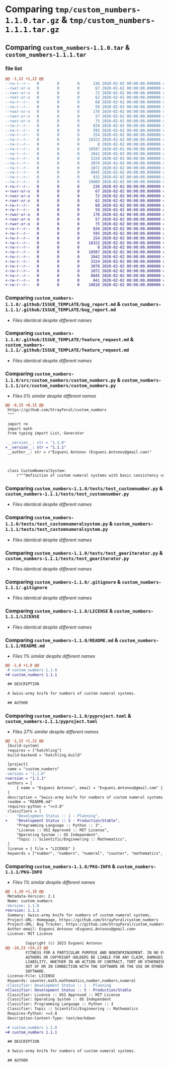 # Comparing `tmp/custom_numbers-1.1.0.tar.gz` & `tmp/custom_numbers-1.1.1.tar.gz`

## Comparing `custom_numbers-1.1.0.tar` & `custom_numbers-1.1.1.tar`

### file list

```diff
@@ -1,22 +1,22 @@
--rw-r--r--   0        0        0      236 2020-02-02 00:00:00.000000 custom_numbers-1.1.0/.bumpversion.cfg
--rwxr-xr-x   0        0        0       67 2020-02-02 00:00:00.000000 custom_numbers-1.1.0/i2.sh
--rwxr-xr-x   0        0        0       72 2020-02-02 00:00:00.000000 custom_numbers-1.1.0/inst.sh
--rwxr-xr-x   0        0        0       62 2020-02-02 00:00:00.000000 custom_numbers-1.1.0/mm.sh
--rw-r--r--   0        0        0       68 2020-02-02 00:00:00.000000 custom_numbers-1.1.0/pytest.ini
--rw-r--r--   0        0        0       59 2020-02-02 00:00:00.000000 custom_numbers-1.1.0/requirements.txt
--rwxr-xr-x   0        0        0      176 2020-02-02 00:00:00.000000 custom_numbers-1.1.0/setup_environment.sh
--rwxr-xr-x   0        0        0       57 2020-02-02 00:00:00.000000 custom_numbers-1.1.0/t.sh
--rwxr-xr-x   0        0        0       75 2020-02-02 00:00:00.000000 custom_numbers-1.1.0/uninst.sh
--rw-r--r--   0        0        0      834 2020-02-02 00:00:00.000000 custom_numbers-1.1.0/.github/ISSUE_TEMPLATE/bug_report.md
--rw-r--r--   0        0        0      595 2020-02-02 00:00:00.000000 custom_numbers-1.1.0/.github/ISSUE_TEMPLATE/feature_request.md
--rw-r--r--   0        0        0      254 2020-02-02 00:00:00.000000 custom_numbers-1.1.0/src/custom_numbers/__init__.py
--rw-r--r--   0        0        0    18322 2020-02-02 00:00:00.000000 custom_numbers-1.1.0/src/custom_numbers/custom_numbers.py
--rw-r--r--   0        0        0        0 2020-02-02 00:00:00.000000 custom_numbers-1.1.0/src/custom_numbers/py.typed
--rw-r--r--   0        0        0    10507 2020-02-02 00:00:00.000000 custom_numbers-1.1.0/tests/test_customnumber.py
--rw-r--r--   0        0        0     2042 2020-02-02 00:00:00.000000 custom_numbers-1.1.0/tests/test_customnumeralsystem.py
--rw-r--r--   0        0        0     3324 2020-02-02 00:00:00.000000 custom_numbers-1.1.0/tests/test_geariterator.py
--rw-r--r--   0        0        0     3078 2020-02-02 00:00:00.000000 custom_numbers-1.1.0/.gitignore
--rw-r--r--   0        0        0     1072 2020-02-02 00:00:00.000000 custom_numbers-1.1.0/LICENSE
--rw-r--r--   0        0        0     8845 2020-02-02 00:00:00.000000 custom_numbers-1.1.0/README.md
--rw-r--r--   0        0        0      832 2020-02-02 00:00:00.000000 custom_numbers-1.1.0/pyproject.toml
--rw-r--r--   0        0        0    10809 2020-02-02 00:00:00.000000 custom_numbers-1.1.0/PKG-INFO
+-rw-r--r--   0        0        0      236 2020-02-02 00:00:00.000000 custom_numbers-1.1.1/.bumpversion.cfg
+-rwxr-xr-x   0        0        0       67 2020-02-02 00:00:00.000000 custom_numbers-1.1.1/i2.sh
+-rwxr-xr-x   0        0        0       72 2020-02-02 00:00:00.000000 custom_numbers-1.1.1/inst.sh
+-rwxr-xr-x   0        0        0       62 2020-02-02 00:00:00.000000 custom_numbers-1.1.1/mm.sh
+-rw-r--r--   0        0        0       68 2020-02-02 00:00:00.000000 custom_numbers-1.1.1/pytest.ini
+-rw-r--r--   0        0        0       59 2020-02-02 00:00:00.000000 custom_numbers-1.1.1/requirements.txt
+-rwxr-xr-x   0        0        0      176 2020-02-02 00:00:00.000000 custom_numbers-1.1.1/setup_environment.sh
+-rwxr-xr-x   0        0        0       57 2020-02-02 00:00:00.000000 custom_numbers-1.1.1/t.sh
+-rwxr-xr-x   0        0        0       75 2020-02-02 00:00:00.000000 custom_numbers-1.1.1/uninst.sh
+-rw-r--r--   0        0        0      834 2020-02-02 00:00:00.000000 custom_numbers-1.1.1/.github/ISSUE_TEMPLATE/bug_report.md
+-rw-r--r--   0        0        0      595 2020-02-02 00:00:00.000000 custom_numbers-1.1.1/.github/ISSUE_TEMPLATE/feature_request.md
+-rw-r--r--   0        0        0      254 2020-02-02 00:00:00.000000 custom_numbers-1.1.1/src/custom_numbers/__init__.py
+-rw-r--r--   0        0        0    18322 2020-02-02 00:00:00.000000 custom_numbers-1.1.1/src/custom_numbers/custom_numbers.py
+-rw-r--r--   0        0        0        0 2020-02-02 00:00:00.000000 custom_numbers-1.1.1/src/custom_numbers/py.typed
+-rw-r--r--   0        0        0    10507 2020-02-02 00:00:00.000000 custom_numbers-1.1.1/tests/test_customnumber.py
+-rw-r--r--   0        0        0     2042 2020-02-02 00:00:00.000000 custom_numbers-1.1.1/tests/test_customnumeralsystem.py
+-rw-r--r--   0        0        0     3324 2020-02-02 00:00:00.000000 custom_numbers-1.1.1/tests/test_geariterator.py
+-rw-r--r--   0        0        0     3078 2020-02-02 00:00:00.000000 custom_numbers-1.1.1/.gitignore
+-rw-r--r--   0        0        0     1072 2020-02-02 00:00:00.000000 custom_numbers-1.1.1/LICENSE
+-rw-r--r--   0        0        0     8845 2020-02-02 00:00:00.000000 custom_numbers-1.1.1/README.md
+-rw-r--r--   0        0        0      841 2020-02-02 00:00:00.000000 custom_numbers-1.1.1/pyproject.toml
+-rw-r--r--   0        0        0    10818 2020-02-02 00:00:00.000000 custom_numbers-1.1.1/PKG-INFO
```

### Comparing `custom_numbers-1.1.0/.github/ISSUE_TEMPLATE/bug_report.md` & `custom_numbers-1.1.1/.github/ISSUE_TEMPLATE/bug_report.md`

 * *Files identical despite different names*

### Comparing `custom_numbers-1.1.0/.github/ISSUE_TEMPLATE/feature_request.md` & `custom_numbers-1.1.1/.github/ISSUE_TEMPLATE/feature_request.md`

 * *Files identical despite different names*

### Comparing `custom_numbers-1.1.0/src/custom_numbers/custom_numbers.py` & `custom_numbers-1.1.1/src/custom_numbers/custom_numbers.py`

 * *Files 0% similar despite different names*

```diff
@@ -8,15 +8,15 @@
 https://github.com/StrayFeral/custom_numbers
 """
 
 import re
 import math
 from typing import List, Generator
 
-__version__: str = "1.1.0"
+__version__: str = "1.1.1"
 __author__: str = r"Evgueni Antonov (Evgueni.Antonov@gmail.com)"
 
 
 
 class CustomNumeralSystem:
     r"""Definition of custom numeral systems with basic consistency validation.
```

### Comparing `custom_numbers-1.1.0/tests/test_customnumber.py` & `custom_numbers-1.1.1/tests/test_customnumber.py`

 * *Files identical despite different names*

### Comparing `custom_numbers-1.1.0/tests/test_customnumeralsystem.py` & `custom_numbers-1.1.1/tests/test_customnumeralsystem.py`

 * *Files identical despite different names*

### Comparing `custom_numbers-1.1.0/tests/test_geariterator.py` & `custom_numbers-1.1.1/tests/test_geariterator.py`

 * *Files identical despite different names*

### Comparing `custom_numbers-1.1.0/.gitignore` & `custom_numbers-1.1.1/.gitignore`

 * *Files identical despite different names*

### Comparing `custom_numbers-1.1.0/LICENSE` & `custom_numbers-1.1.1/LICENSE`

 * *Files identical despite different names*

### Comparing `custom_numbers-1.1.0/README.md` & `custom_numbers-1.1.1/README.md`

 * *Files 1% similar despite different names*

```diff
@@ -1,8 +1,8 @@
-# custom_numbers 1.1.0
+# custom_numbers 1.1.1
 
 ## DESCRIPTION
 
 A Swiss-army knife for numbers of custom numeral systems.
 
 ## AUTHOR
```

### Comparing `custom_numbers-1.1.0/pyproject.toml` & `custom_numbers-1.1.1/pyproject.toml`

 * *Files 27% similar despite different names*

```diff
@@ -1,22 +1,22 @@
 [build-system]
 requires = ["hatchling"]
 build-backend = "hatchling.build"
 
 [project]
 name = "custom_numbers"
-version = "1.1.0"
+version = "1.1.1"
 authors = [
     { name = "Evgueni Antonov", email = "Evgueni.Antonov@gmail.com" },
 ]
 description = "Swiss-army knife for numbers of custom numeral systems."
 readme = "README.md"
 requires-python = ">=3.8"
 classifiers = [
-    "Development Status :: 1 - Planning",
+    "Development Status :: 5 - Production/Stable",
     "Programming Language :: Python :: 3",
     "License :: OSI Approved :: MIT License",
     "Operating System :: OS Independent",
     "Topic :: Scientific/Engineering :: Mathematics",
 ]
 license = { file = "LICENSE" }
 keywords = ["number", "numbers", "numeral", "counter", "mathematics", "math"]
```

### Comparing `custom_numbers-1.1.0/PKG-INFO` & `custom_numbers-1.1.1/PKG-INFO`

 * *Files 1% similar despite different names*

```diff
@@ -1,10 +1,10 @@
 Metadata-Version: 2.1
 Name: custom_numbers
-Version: 1.1.0
+Version: 1.1.1
 Summary: Swiss-army knife for numbers of custom numeral systems.
 Project-URL: Homepage, https://github.com/StrayFeral/custom_numbers
 Project-URL: Bug Tracker, https://github.com/StrayFeral/custom_numbers/issues
 Author-email: Evgueni Antonov <Evgueni.Antonov@gmail.com>
 License: MIT License
         
         Copyright (c) 2023 Evgueni Antonov
@@ -24,23 +24,23 @@
         FITNESS FOR A PARTICULAR PURPOSE AND NONINFRINGEMENT. IN NO EVENT SHALL THE
         AUTHORS OR COPYRIGHT HOLDERS BE LIABLE FOR ANY CLAIM, DAMAGES OR OTHER
         LIABILITY, WHETHER IN AN ACTION OF CONTRACT, TORT OR OTHERWISE, ARISING FROM,
         OUT OF OR IN CONNECTION WITH THE SOFTWARE OR THE USE OR OTHER DEALINGS IN THE
         SOFTWARE.
 License-File: LICENSE
 Keywords: counter,math,mathematics,number,numbers,numeral
-Classifier: Development Status :: 1 - Planning
+Classifier: Development Status :: 5 - Production/Stable
 Classifier: License :: OSI Approved :: MIT License
 Classifier: Operating System :: OS Independent
 Classifier: Programming Language :: Python :: 3
 Classifier: Topic :: Scientific/Engineering :: Mathematics
 Requires-Python: >=3.8
 Description-Content-Type: text/markdown
 
-# custom_numbers 1.1.0
+# custom_numbers 1.1.1
 
 ## DESCRIPTION
 
 A Swiss-army knife for numbers of custom numeral systems.
 
 ## AUTHOR
```

